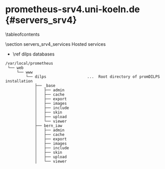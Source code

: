 prometheus-srv4.uni-koeln.de    {#servers_srv4}
============================

\tableofcontents

\section servers_srv4_services Hosted services

 - \ref dilps databases

~~~~
/var/local/prometheus
 └── web
     └── www
         └── dilps                  ...  Root directory of promDILPS installation
             ├── _base
             │   ├── admin
             │   ├── cache
             │   ├── export
             │   ├── images
             │   ├── include
             │   ├── skin
             │   ├── upload
             │   └── viewer
             ├── bern_iaw
             │   ├── admin
             │   ├── cache
             │   ├── export
             │   ├── images
             │   ├── include
             │   ├── skin
             │   ├── upload
             │   └── viewer
~~~~

